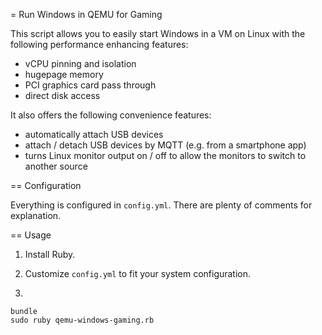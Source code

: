 = Run Windows in QEMU for Gaming

This script allows you to easily start Windows in a VM on Linux with the following performance enhancing features:
* vCPU pinning and isolation
* hugepage memory
* PCI graphics card pass through
* direct disk access

It also offers the following convenience features:
* automatically attach USB devices
* attach / detach USB devices by MQTT (e.g. from a smartphone app)
* turns Linux monitor output on / off to allow the monitors to switch to another source

== Configuration

Everything is configured in `config.yml`. There are plenty of comments for explanation.

== Usage

1. Install Ruby.

2. Customize `config.yml` to fit your system configuration.

3. 

```
bundle
sudo ruby qemu-windows-gaming.rb
```
